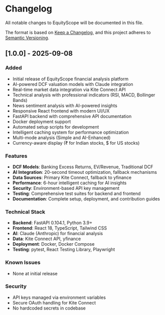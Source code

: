 # Changelog

All notable changes to EquityScope will be documented in this file.

The format is based on [Keep a Changelog](https://keepachangelog.com/en/1.0.0/),
and this project adheres to [Semantic Versioning](https://semver.org/spec/v2.0.0.html).

## [1.0.0] - 2025-09-08

### Added
- Initial release of EquityScope financial analysis platform
- AI-powered DCF valuation models with Claude integration
- Real-time market data integration via Kite Connect API
- Technical analysis with professional indicators (RSI, MACD, Bollinger Bands)
- News sentiment analysis with AI-powered insights
- Responsive React frontend with modern UI/UX
- FastAPI backend with comprehensive API documentation
- Docker deployment support
- Automated setup scripts for development
- Intelligent caching system for performance optimization
- Multi-mode analysis (Simple and AI-Enhanced)
- Currency-aware display (₹ for Indian stocks, $ for US stocks)

### Features
- **DCF Models**: Banking Excess Returns, EV/Revenue, Traditional DCF
- **AI Integration**: 20-second timeout optimization, fallback mechanisms
- **Data Sources**: Primary Kite Connect, fallback to yfinance
- **Performance**: 6-hour intelligent caching for AI insights
- **Security**: Environment-based API key management
- **Testing**: Comprehensive test suites for backend and frontend
- **Documentation**: Complete setup, deployment, and contribution guides

### Technical Stack
- **Backend**: FastAPI 0.104.1, Python 3.9+
- **Frontend**: React 18, TypeScript, Tailwind CSS
- **AI**: Claude (Anthropic) for financial analysis
- **Data**: Kite Connect API, yfinance
- **Deployment**: Docker, Docker Compose
- **Testing**: pytest, React Testing Library, Playwright

### Known Issues
- None at initial release

### Security
- API keys managed via environment variables
- Secure OAuth handling for Kite Connect
- No hardcoded secrets in codebase
